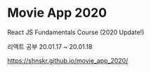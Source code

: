 # Movie App 2020

React JS Fundamentals Course (2020 Update!)

리액트 공부 20.01.17 ~ 20.01.18

https://shnskr.github.io/movie_app_2020/
